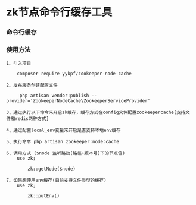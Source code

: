 # zk节点命令行缓存工具
### 命令行缓存
[^_^]:
        通过调用命令行命令来执行zk的监听机制最终实现缓存
   
### 使用方法

    1、引入项目
    
        composer require yykpf/zookeeper-node-cache
    
    2、发布服务创建配置文件
    
         php artisan vendor:publish --provider='ZookeeperNodeCache\ZookeeperServiceProvider'

    3、通过执行以下命令来开启zk缓存，缓存方式在config文件配置zookeepercache[支持文件和redis两种方式]
        
    4、通过配置local_env变量来开启是否支持本地env缓存
        
    5、执行命令 php artisan zookeeper:node:cache
    
    6、调用方式 ($node 监听路劲[路径+版本号]下的节点值)
        use zk;
        
            zk::getNode($node)   
            
    7、如果想使用env缓存(目前支持文件类型的缓存)
        use zk;
        
            zk::putEnv() 